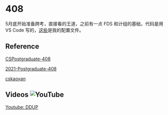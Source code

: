 # 408

5月底开始准备跨考，直接看的王道，之前有一点 FDS 和计组的基础，代码是用 VS Code 写的，[这些](DataStructure/.vscode)是我的配置文件。

## Reference

[CSPostgraduate-408](https://github.com/CodePanda66/CSPostgraduate-408)

[2021-Postgraduate-408](https://github.com/hao14293/2021-Postgraduate-408)

[cskaoyan](https://github.com/csseky/cskaoyan)

## Videos ![YouTube](https://img.shields.io/badge/YouTube-%23FF0000.svg?style=for-the-badge&logo=YouTube&logoColor=white)

[Youtube: DDUP](https://www.youtube.com/channel/UCm9ra-xsFE1PVj27rhVbDmg/playlists)

